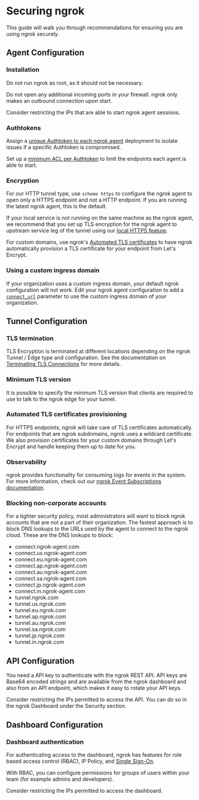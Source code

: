 # Securing ngrok

This guide will walk you through recommendations for ensuring you are using ngrok securely.

## Agent Configuration

### Installation

Do not run ngrok as root, as it should not be necessary.

Do not open any additional incoming ports in your firewall. ngrok only makes an outbound connection upon start.

Consider restricting the IPs that are able to start ngrok agent sessions.

### Authtokens

Assign a [unique Authtoken to each ngrok agent](/agent/#authtokens) deployment to isolate issues if a specific Authtoken is compromised.

Set up a [minimum ACL per Authtoken](/agent/#authtoken-acls) to limit the endpoints each agent is able to start.

### Encryption

For our HTTP tunnel type, use `scheme https` to configure the ngrok agent to open only a HTTPS endpoint and not a HTTP endpoint. If you are running the latest ngrok agent, this is the default.

If your local service is not running on the same machine as the ngrok agent, we recommend that you set up TLS encryption for the ngrok agent to upstream service leg of the tunnel using our [local HTTPS feature](/http/#upstream-https-servers).

For custom domains, use ngrok's [Automated TLS certificates](/universal-gateway/tls-certificates/#automated) to have ngrok automatically provision a TLS certificate for your endpoint from Let's Encrypt.

### Using a custom ingress domain

If your organization uses a custom ingress domain, your default ngrok configuration will not work. Edit your ngrok agent configuration to add a [`connect_url`](/agent/config/v3/#connect_url) parameter to use the custom ingress domain of your organization.

## Tunnel Configuration

### TLS termination

TLS Encryption is terminated at different locations depending on the ngrok Tunnel / Edge type and configuration. See the documentation on [Terminating TLS Connections](/network-edge#tls-termination) for more details.

### Minimum TLS version

It is possible to specify the minimum TLS version that clients are required to use to talk to the ngrok edge for your tunnel.

### Automated TLS certificates provisioning

For HTTPS endpoints, ngrok will take care of TLS certificates automatically. For endpoints that are ngrok subdomains, ngrok uses a wildcard certificate. We also provision certificates for your custom domains through Let's Encrypt and handle keeping them up to date for you.

### Observability

ngrok provides functionality for consuming logs for events in the system. For more information, check out our [ngrok Event Subscriptions documentation](/obs/).

### Blocking non-corporate accounts

For a tighter security policy, most administrators will want to block ngrok accounts that are not a part of their organization. The fastest approach is to block DNS lookups to the URLs used by the agent to connect to the ngrok cloud. These are the DNS lookups to block:

- connect.ngrok-agent.com
- connect.us.ngrok-agent.com
- connect.eu.ngrok-agent.com
- connect.ap.ngrok-agent.com
- connect.au.ngrok-agent.com
- connect.sa.ngrok-agent.com
- connect.jp.ngrok-agent.com
- connect.in.ngrok-agent.com
- tunnel.ngrok.com
- tunnel.us.ngrok.com
- tunnel.eu.ngrok.com
- tunnel.ap.ngrok.com
- tunnel.au.ngrok.com
- tunnel.sa.ngrok.com
- tunnel.jp.ngrok.com
- tunnel.in.ngrok.com

## API Configuration

You need a API key to authenticate with the ngrok REST API. API keys are Base64 encoded strings and are available from the ngrok dashboard and also from an API endpoint, which makes it easy to rotate your API keys.

Consider restricting the IPs permitted to access the API. You can do so in the ngrok Dashboard under the Security section.

## Dashboard Configuration

### Dashboard authentication

For authenticating access to the dashboard, ngrok has features for role based access control (RBAC), IP Policy, and [Single Sign-On](/iam/sso/).

With RBAC, you can configure permissions for groups of users within your team (for example admins and developers).

Consider restricting the IPs permitted to access the dashboard.

